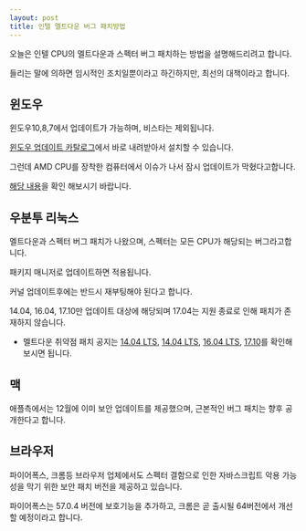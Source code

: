 ```yaml
---
layout: post
title: 인텔 멜트다운 버그 패치방법
---
```


오늘은 인텔 CPU의 멜트다운과 스펙터 버그 패치하는 방법을 설명해드리려고 합니다.

들리는 말에 의하면 임시적인 조치일뿐이라고 하긴하지만, 최선의 대책이라고 합니다.

## 윈도우

윈도우10,8,7에서 업데이트가 가능하며, 비스타는 제외됩니다.

[윈도우 업데이트 카탈로그](www.catalog.update.microsoft.com/Search.aspx?q=2018-01)에서 바로 내려받아서 설치할 수 있습니다.

그런데 AMD CPU를 장착한 컴퓨터에서 이슈가 나서 잠시 업데이트가 막혔다고합니다.

[해당 내용](https://support.microsoft.com/en-us/help/4073707/windows-os-security-update-block-for-some-amd-based-devices)을 확인 해보시기 바랍니다. 


## 우분투 리눅스 

멜트다운과 스펙터 버그 패치가 나왔으며, 스펙터는 모든 CPU가 해당되는 버그라고합니다.

패키지 매니저로 업데이트하면 적용됩니다.

커널 업데이트후에는 반드시 재부팅해야 된다고 합니다.

14.04, 16.04, 17.10만 업데이트 대상에 해당되며 17.04는 지원 종료로 인해 패치가 존재하지 않습니다.

* 멜트다운 취약점 패치 공지는 [14.04 LTS](https://usn.ubuntu.com/usn/usn-3524-1/), [14.04 LTS](https://usn.ubuntu.com/usn/usn-3522-2/), [16.04 LTS](https://usn.ubuntu.com/usn/usn-3522-1/), [17.10](https://usn.ubuntu.com/usn/usn-3523-1/)를 확인해 보시면 됩니다.

## 맥
 
애플측에서는 12월에 이미 보안 업데이트를 제공했으며, 근본적인 버그 패치는 향후 공개한다고 합니다.

## 브라우저

파이어폭스, 크롬등 브라우저 업체에서도 스펙터 결함으로 인한 자바스크립트 악용 가능성을 막기 위한 보안 패치 버전을 제공하고 있습니다.

파이어폭스는 57.0.4 버전에 보호기능을 추가하고, 크롬은 곧 출시될 64버전에서 개선할 예정이라고 합니다.